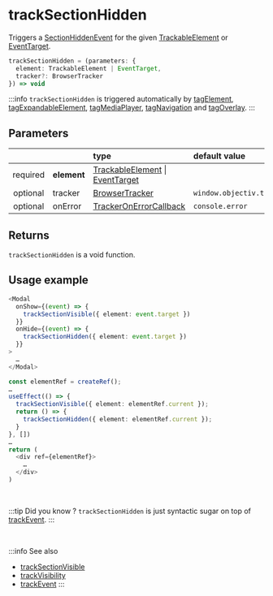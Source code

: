 # trackSectionHidden

Triggers a [SectionHiddenEvent](/taxonomy/events/SectionHiddenEvent.md) for the given [TrackableElement](/tracking/core-concepts/elements.md#taggable-elements) or [EventTarget](https://developer.mozilla.org/en-US/docs/Web/API/EventTarget).

```typescript
trackSectionHidden = (parameters: {
  element: TrackableElement | EventTarget,
  tracker?: BrowserTracker
}) => void
```

:::info
`trackSectionHidden` is triggered automatically by [tagElement](/tracking/api-reference/location-taggers/tagElement.md), [tagExpandableElement](/tracking/api-reference/location-taggers/tagExpandableElement.md), [tagMediaPlayer](/tracking/api-reference/location-taggers/tagMediaPlayer.md), [tagNavigation](/tracking/api-reference/location-taggers/tagNavigation.md) and [tagOverlay](/tracking/api-reference/location-taggers/tagOverlay.md).
:::

## Parameters
|          |             | type                                                                                                                                                      | default value
| :-:      | :--         | :--                                                                                                                                                       | :--           
| required | **element** | [TrackableElement](/tracking/core-concepts/elements.md#taggable-elements) \| [EventTarget](https://developer.mozilla.org/en-US/docs/Web/API/EventTarget) |
| optional | tracker     | [BrowserTracker](/tracking/api-reference/general/BrowserTracker.md)                                                                                    | `window.objectiv.tracker`
| optional | onError     | [TrackerOnErrorCallback](/tracking/api-reference/general/TrackerOnErrorCallback.md)                                                                    | `console.error`

## Returns
`trackSectionHidden` is a void function.

## Usage example

```typescript jsx
<Modal
  onShow={(event) => {
    trackSectionVisible({ element: event.target })
  }}
  onHide={(event) => {
    trackSectionHidden({ element: event.target })
  }}
>
  …
</Modal>
```

```typescript jsx
const elementRef = createRef();
…
useEffect(() => {
  trackSectionVisible({ element: elementRef.current });
  return () => {
    trackSectionHidden({ element: elementRef.current });
  }
}, [])
…
return (
  <div ref={elementRef}>
    …
  </div>
)
```

<br />

:::tip Did you know ?
`trackSectionHidden` is just syntactic sugar on top of [trackEvent](/tracking/api-reference/low-level/trackEvent.md).
:::

<br />

:::info See also
- [trackSectionVisible](/tracking/api-reference/event-trackers/trackSectionVisible.md)
- [trackVisibility](/tracking/api-reference/event-trackers/trackVisibility.md)
- [trackEvent](/tracking/api-reference/low-level/trackEvent.md)
:::
